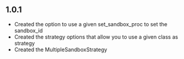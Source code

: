 1.0.1
------
- Created the option to use a given set_sandbox_proc to set the
  sandbox_id
- Created the strategy options that allow you to use a given class as
  strategy
- Created the MultipleSandboxStrategy
